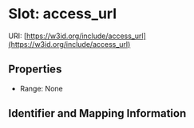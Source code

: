 # Slot: access_url

URI: [https://w3id.org/include/access_url](https://w3id.org/include/access_url)



<!-- no inheritance hierarchy -->


## Properties

 * Range: None



## Identifier and Mapping Information





